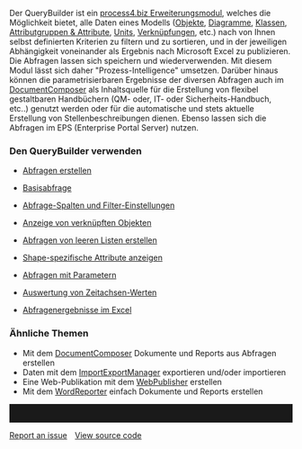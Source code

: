 

Der QueryBuilder ist ein [process4.biz
Erweiterungsmodul](process4.biz_Erweiterungsmodule), welches die
Möglichkeit bietet, alle Daten eines Modells ([Objekte](Objekt),
[Diagramme](Diagramm), [Klassen](Klasse), [Attributgruppen &
Attribute](Attributgruppe_Attribut), [Units](Unit),
[Verknüpfungen](Verknüpfungen), etc.) nach von Ihnen selbst definierten
Kriterien zu filtern und zu sortieren, und in der jeweiligen
Abhängigkeit voneinander als Ergebnis nach Microsoft Excel zu
publizieren. Die Abfragen lassen sich speichern und wiederverwenden. Mit
diesem Modul lässt sich daher "Prozess-Intelligence" umsetzen. Darüber
hinaus können die parametrisierbaren Ergebnisse der diversen Abfragen
auch im [DocumentComposer](DocumentComposer) als Inhaltsquelle für die
Erstellung von flexibel gestaltbaren Handbüchern (QM- oder, IT- oder
Sicherheits-Handbuch, etc..) genutzt werden oder für die automatische
und stets aktuelle Erstellung von Stellenbeschreibungen dienen. Ebenso
lassen sich die Abfragen im EPS (Enterprise Portal Server) nutzen.

### Den QueryBuilder verwenden

-   [Abfragen
    erstellen](erstellen-neuer-abfragen)

-   [Basisabfrage](basisabfrage)

-   [Abfrage-Spalten und
    Filter-Einstellungen](abfrage-spalten-und-filter-einstellungen)

-   [Anzeige von verknüpften
    Objekten](anzeigen-von-verknüpften-objekten)

-   [Abfragen von leeren Listen
    erstellen](erstellen-von-abfragen-mit-leeren-listen)

-   [Shape-spezifische Attribute
    anzeigen](anzeigen-shape-spezifischer-attribute)

-   [Abfragen mit
    Parametern](abfragen%20mit%20parametern)

-   [Auswertung von
    Zeitachsen-Werten](analysing-timeline-values-de)

-   [Abfragenergebnisse im
    Excel](analysieren-der-abfrageergebnisse-in-excel.)

### Ähnliche Themen

-   Mit dem [DocumentComposer](documentcomposer-de) Dokumente und Reports
    aus Abfragen erstellen
-   Daten mit dem [ImportExportManager](importexportmanager-de) exportieren
    und/oder importieren
-   Eine Web-Publikation mit dem
    [WebPublisher](webpublisher-de)
    erstellen
-   Mit dem [WordReporter](wordreporter-de) einfach Dokumente und Reports
    erstellen


<hr style="padding-top:2rem" />
<a href="https://github.com/process4/docs/issues" target="_blank" class="bgw btn btn-primary btn-lg shadow-sm">Report an issue</a>
<a href="https://github.com/process4/docs" target="_blank" class="bgw btn btn-primary btn-lg shadow-sm" style="margin-left:10px;">View source code</a>